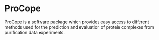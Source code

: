 # ProCope
ProCope is a software package which provides easy access to different methods used for the prediction and evaluation of protein complexes from purification data experiments. 
